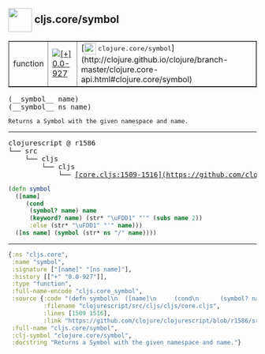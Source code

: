 ## <img width="48px" valign="middle" src="http://i.imgur.com/Hi20huC.png"> cljs.core/symbol

 <table border="1">
<tr>
<td>function</td>
<td><a href="https://github.com/cljsinfo/api-refs/tree/0.0-927"><img valign="middle" alt="[+] 0.0-927" src="https://img.shields.io/badge/+-0.0--927-lightgrey.svg"></a> </td>
<td>
[<img height="24px" valign="middle" src="http://i.imgur.com/1GjPKvB.png"> <samp>clojure.core/symbol</samp>](http://clojure.github.io/clojure/branch-master/clojure.core-api.html#clojure.core/symbol)
</td>
</tr>
</table>

 <samp>
(__symbol__ name)<br>
(__symbol__ ns name)<br>
</samp>

```
Returns a Symbol with the given namespace and name.
```

---

 <pre>
clojurescript @ r1586
└── src
    └── cljs
        └── cljs
            └── <ins>[core.cljs:1509-1516](https://github.com/clojure/clojurescript/blob/r1586/src/cljs/cljs/core.cljs#L1509-L1516)</ins>
</pre>

```clj
(defn symbol
  ([name]
     (cond
      (symbol? name) name
      (keyword? name) (str* "\uFDD1" "'" (subs name 2))
      :else (str* "\uFDD1" "'" name)))
  ([ns name] (symbol (str* ns "/" name))))
```


---

```clj
{:ns "cljs.core",
 :name "symbol",
 :signature ["[name]" "[ns name]"],
 :history [["+" "0.0-927"]],
 :type "function",
 :full-name-encode "cljs.core_symbol",
 :source {:code "(defn symbol\n  ([name]\n     (cond\n      (symbol? name) name\n      (keyword? name) (str* \"\\uFDD1\" \"'\" (subs name 2))\n      :else (str* \"\\uFDD1\" \"'\" name)))\n  ([ns name] (symbol (str* ns \"/\" name))))",
          :filename "clojurescript/src/cljs/cljs/core.cljs",
          :lines [1509 1516],
          :link "https://github.com/clojure/clojurescript/blob/r1586/src/cljs/cljs/core.cljs#L1509-L1516"},
 :full-name "cljs.core/symbol",
 :clj-symbol "clojure.core/symbol",
 :docstring "Returns a Symbol with the given namespace and name."}

```
